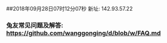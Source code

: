 ##2018年09月28日07时12分07秒 新址: 142.93.57.22
### 兔友常见问题及解答: https://github.com/wanggonging/d/blob/w/FAQ.md
